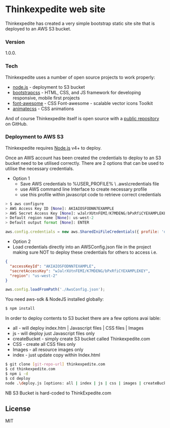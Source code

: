 # Thinkexpedite web site

Thinkexpedite has created a very simple bootstrap static site site that is deployed to an AWS S3 bucket.
### Version
1.0.0.

### Tech

Thinkexpedite uses a number of open source projects to work properly:

* [node.js] - deployment to S3 bucket
* [bootstrapcss] - HTML, CSS, and JS framework for developing responsive, mobile first projects
* [font-awesome] - CSS Font-awesome - scalable vector icons Toolkit
* [animatecss] - CSS animations

And of course Thinkexpedite itself is open source with a [public repository][Thinkexpedite]
 on GitHub.

### Deployment to AWS S3

Thinkexpedite requires [Node.js](https://nodejs.org/) v4+ to deploy.

Once an AWS account has been created the credentials to deploy to an S3 bucket need to be utilised correctly. There are 2 options that can be used to utilise the necessary credentials.

* Option 1
    * Save AWS credentials to %USER_PROFILE% \ .aws\credentials file 
    * use AWS command line Interface to create necessary profile
    * use this profile within javascript code to retrieve correct credentials
    
```python 
> $ aws configure
> AWS Access Key ID [None]: AKIAIOSFODNN7EXAMPLE
> AWS Secret Access Key [None]: wJalrXUtnFEMI/K7MDENG/bPxRfiCYEXAMPLEKEY
> Default region name [None]: us-west-2
> Default output format [None]: ENTER
```
``` javascript
aws.config.credentials = new aws.SharedIniFileCredentials({ profile: 'default' });
```

* Option 2
* Load credentials directly into an AWSConfig.json file in the project making sure NOT to deploy these credentials for others to access i.e.

```json
{
  "accessKeyId": "AKIAIOSFODNN7EXAMPLE",
  "secretAccessKey": "wJalrXUtnFEMI/K7MDENG/bPxRfiCYEXAMPLEKEY",
  "region": "us-west-2"
}
```

``` javascript
aws.config.loadFromPath('./AwsConfig.json');
```

You need aws-sdk & NodeJS installed globally:

```sh
$ npm install
```

In order to deploy contents to S3 bucket there are a few options avai lable:
* all - will deploy index.htm | Javascript files | CSS files | Images
* js - will deploy just Javascript files only
* createBucket - simply create S3 bucket called Thinkexpedite.com
* CSS - create all CSS files only
* Images - all resource images only
* index - just update copy within Index.html

```sh
$ git clone [git-repo-url] thinkexpedite.com
$ cd thinkexpedite.com
$ npm i -d
$ cd deploy
node .\deploy.js [options: all | index | js | css | images | createBucket]
```
NB S3 Bucket is hard-coded to ThinkExpedite.com

License
----

MIT



   [Thinkexpedite]: <https://github.com/thinexpedite>
   [node.js]: <http://nodejs.org>
   [bootstrapcss]: <http://getbootstrap.com/>
   [font-awesome]: <http://fontawesome.io/>
   [animatecss]: <http://daneden.github.io/animate.css/>
  
